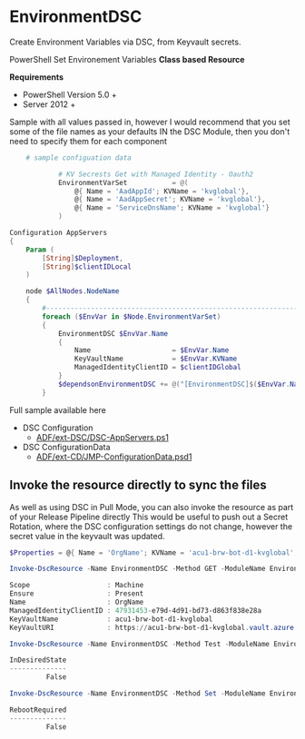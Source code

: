 # EnvironmentDSC
Create Environment Variables via DSC, from Keyvault secrets.

PowerShell Set Environement Variables __Class based Resource__

__Requirements__
* PowerShell Version 5.0 +
* Server 2012 +

Sample with all values passed in, however I would recommend that you set some of the file names as your defaults 
IN the DSC Module, then you don't need to specify them for each component

```powershell
    # sample configuation data

            # KV Secrests Get with Managed Identity - Oauth2
            EnvironmentVarSet           = @(
                @{ Name = 'AadAppId'; KVName = 'kvglobal'},
                @{ Name = 'AadAppSecret'; KVName = 'kvglobal'},
                @{ Name = 'ServiceDnsName'; KVName = 'kvglobal'}
            )
```


```powershell
Configuration AppServers
{
    Param (
        [String]$Deployment,
        [String]$clientIDLocal
    )

    node $AllNodes.NodeName
    {
        #-------------------------------------------------------------------
        foreach ($EnvVar in $Node.EnvironmentVarSet)
        {
            EnvironmentDSC $EnvVar.Name
            {
                Name                    = $EnvVar.Name
                KeyVaultName            = $EnvVar.KVName
                ManagedIdentityClientID = $clientIDGlobal
            }
            $dependsonEnvironmentDSC += @("[EnvironmentDSC]$($EnvVar.Name)")
        }
```

Full sample available here

- DSC Configuration
    - [ADF/ext-DSC/DSC-AppServers.ps1](https://github.com/brwilkinson/AzureDeploymentFramework/blob/main/ADF/ext-DSC/DSC-AppServers.ps1#L448)
- DSC ConfigurationData
    - [ADF/ext-CD/JMP-ConfigurationData.psd1](https://github.com/brwilkinson/AzureDeploymentFramework/blob/main/ADF/ext-CD/API-ConfigurationData.psd1#L182)

## Invoke the resource directly to sync the files

As well as using DSC in Pull Mode, you can also invoke the resource as part of your Release Pipeline directly
This would be useful to push out a Secret Rotation, where the DSC configuration settings do not change,
however the secret value in the keyvault was updated.

```powershell
$Properties = @{ Name = 'OrgName'; KVName = 'acu1-brw-bot-d1-kvglobal'; ManagedIdentityClientID = '47931453-e79d-4d91-bd73-d863f838e28a'}

Invoke-DscResource -Name EnvironmentDSC -Method GET -ModuleName EnvironmentDSC -Property $Properties

Scope                   : Machine
Ensure                  : Present
Name                    : OrgName
ManagedIdentityClientID : 47931453-e79d-4d91-bd73-d863f838e28a
KeyVaultName            : acu1-brw-bot-d1-kvglobal
KeyVaultURI             : https://acu1-brw-bot-d1-kvglobal.vault.azure.net

Invoke-DscResource -Name EnvironmentDSC -Method Test -ModuleName EnvironmentDSC -Property $Properties

InDesiredState
--------------
         False

Invoke-DscResource -Name EnvironmentDSC -Method Set -ModuleName EnvironmentDSC -Property $Properties

RebootRequired
--------------
         False
```